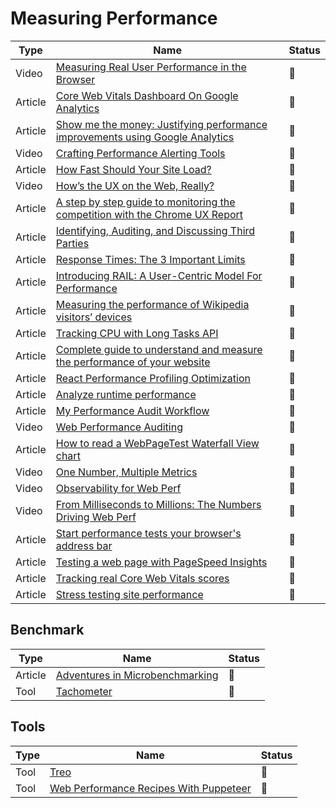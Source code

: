 # Measuring Performance

| Type    | Name                                                                                                                                                                                            | Status          |
| ------- | ----------------------------------------------------------------------------------------------------------------------------------------------------------------------------------------------- | --------------- |
| Video   | [Measuring Real User Performance in the Browser](https://www.youtube.com/watch?v=yrWLi524YLM)                                                                                                   | :bookmark_tabs: |
| Article | [Core Web Vitals Dashboard On Google Analytics](https://calendar.perfplanet.com/2021/core-web-vitals-dashboard-on-google-analytics)                                                             | :bookmark_tabs: |
| Article | [Show me the money: Justifying performance improvements using Google Analytics](https://dev.to/thegreengreek/show-me-the-money-justifying-performance-improvements-using-google-analytics-3231) | :bookmark_tabs: |
| Video   | [Crafting Performance Alerting Tools](https://www.youtube.com/watch?v=7CaEESxbu2s&ab_channel=EtsyEng)                                                                                           | :bookmark_tabs: |
| Article | [How Fast Should Your Site Load?](https://medium.com/firebase-developers/how-fast-should-your-site-load-cfb14be48e8b)                                                                           | :bookmark_tabs: |
| Video   | [How’s the UX on the Web, Really?](https://vimeo.com/254834890)                                                                                                                                 | :bookmark_tabs: |
| Article | [A step by step guide to monitoring the competition with the Chrome UX Report](https://dev.to/chromiumdev/a-step-by-step-guide-to-monitoring-the-competition-with-the-chrome-ux-report-4k1o)    | :bookmark_tabs: |
| Article | [Identifying, Auditing, and Discussing Third Parties](https://csswizardry.com/2018/05/identifying-auditing-discussing-third-parties/)                                                           | :bookmark_tabs: |
| Article | [Response Times: The 3 Important Limits](https://www.nngroup.com/articles/response-times-3-important-limits)                                                                                    | :bookmark_tabs: |
| Article | [Introducing RAIL: A User-Centric Model For Performance](https://www.smashingmagazine.com/2015/10/rail-user-centric-model-performance)                                                          | :bookmark_tabs: |
| Article | [Measuring the performance of Wikipedia visitors’ devices](https://techblog.wikimedia.org/2020/05/07/measuring-the-performance-of-wikipedia-visitors-devices)                                   | :bookmark_tabs: |
| Article | [Tracking CPU with Long Tasks API](https://calendar.perfplanet.com/2017/tracking-cpu-with-long-tasks-api)                                                                                       | :bookmark_tabs: |
| Article | [Complete guide to understand and measure the performance of your website](https://bejamas.io/blog/guide-to-web-performance)                                                                    | :bookmark_tabs: |
| Article | [React Performance Profiling Optimization](https://calibreapp.com/blog/react-performance-profiling-optimization)                                                                                | :bookmark_tabs: |
| Article | [Analyze runtime performance](https://developer.chrome.com/docs/devtools/evaluate-performance)                                                                                                  | :bookmark_tabs: |
| Article | [My Performance Audit Workflow](https://aerotwist.com/blog/my-performance-audit-workflow)                                                                                                       | :bookmark_tabs: |
| Video   | [Web Performance Auditing](https://www.youtube.com/watch?v=Nl2Q9JAdha8)                                                                                                                         | :bookmark_tabs: |
| Article | [How to read a WebPageTest Waterfall View chart](https://nooshu.com/blog/2019/10/02/how-to-read-a-wpt-waterfall-chart)                                                                          | :bookmark_tabs: |
| Video   | [One Number, Multiple Metrics](https://www.youtube.com/watch?v=e215_uiU3LQ)                                                                                                                     | :bookmark_tabs: |
| Video   | [Observability for Web Perf](https://www.youtube.com/watch?v=DMM4kTA5nAc)                                                                                                                       | :bookmark_tabs: |
| Video   | [From Milliseconds to Millions: The Numbers Driving Web Perf](https://www.youtube.com/watch?v=cXLOIIJ1UaE)                                                                                      | :bookmark_tabs: |
| Article | [Start performance tests your browser's address bar](https://fershad.com/writing/start-performance-tests-your-browsers-address-bar/)                                                            | :bookmark_tabs: |
| Article | [Testing a web page with PageSpeed Insights](https://fershad.com/writing/testing-a-web-page-with-pagespeed-insights/)                                                                           | :bookmark_tabs: |
| Article | [Tracking real Core Web Vitals scores](https://fershad.com/writing/tracking-real-core-web-vitals-scores/)                                                                                       | :bookmark_tabs: |
| Article | [Stress testing site performance](https://fershad.com/writing/stress-testing-site-performance/)                                                                                                 | :bookmark_tabs: |

## Benchmark

| Type    | Name                                                                                           | Status          |
| ------- | ---------------------------------------------------------------------------------------------- | --------------- |
| Article | [Adventures in Microbenchmarking](https://tomdale.net/2017/07/adventures-in-microbenchmarking) | :bookmark_tabs: |
| Tool    | [Tachometer](https://github.com/Polymer/tachometer)                                            | :bookmark_tabs: |

## Tools

| Type | Name                                                                                    | Status          |
| ---- | --------------------------------------------------------------------------------------- | --------------- |
| Tool | [Treo](https://treo.sh)                                                                 | :bookmark_tabs: |
| Tool | [Web Performance Recipes With Puppeteer](https://addyosmani.com/blog/puppeteer-recipes) | :bookmark_tabs: |
